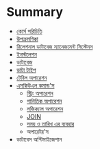 # Summary

* [কোর্স পরিচিতি](README.md)
* [উপক্রমণিকা](introduction.md)
* [রিলেশনাল ডাটাবেজ ম্যানেজমেন্ট সিস্টেমস](rdms.md)
* [ইনস্টলেশন](installation.md)
* [ডাটাবেজ](creatingdb.md)
* [ডাটা টাইপ](data-type.md)
* [টেবিল অপারেশন](table.md)
* [এসকিউএল কমান্ড'স](sql-commands.md)
   * [স্ট্রিং অপারেশন](string-function.md)
   * [গানিতিক অপারেশন](math-function.md)
   * [লজিক্যাল অপারেশন](logical.md)
   * [JOIN](join.md)
   * [সময় ও তারিখ এর ব্যবহার](date-time.md)
   * অপারেটর'স
* ডাটাবেস অপ্টিমাইজেশান

